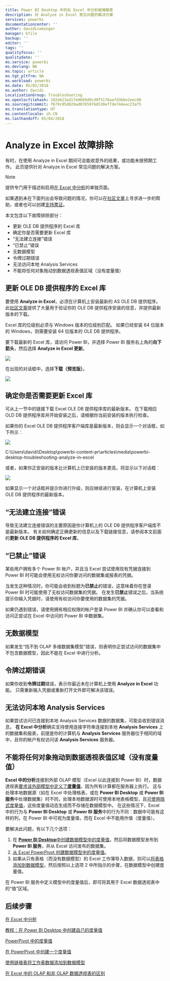 ```yaml
---
title: Power BI Desktop 中的在 Excel 中分析疑难解答
description: 对 Analyze in Excel 常见问题的解决方案
services: powerbi
documentationcenter: ''
author: davidiseminger
manager: kfile
backup: ''
editor: ''
tags: ''
qualityfocus: ''
qualitydate: ''
ms.service: powerbi
ms.devlang: NA
ms.topic: article
ms.tgt_pltfrm: NA
ms.workload: powerbi
ms.date: 05/02/2018
ms.author: davidi
LocalizationGroup: Troubleshooting
ms.openlocfilehash: 102eb23ad17e9669d9cd9f5176aafd3b6e2eec08
ms.sourcegitcommit: f679c05d029ad0765976d530effde744eac23af5
ms.translationtype: HT
ms.contentlocale: zh-CN
ms.lasthandoff: 05/04/2018
---
```

# <a name="troubleshooting-analyze-in-excel"></a>Analyze in Excel 故障排除
有时，在使用 Analyze in Excel 期间可会能收意外的结果，或功能未按预期工作。 此页提供针对 Analyze in Excel 常见问题的解决方案。

> [!NOTE]
> 提供专门用于描述和启用[在 Excel 中分析](service-analyze-in-excel.md)的单独页面。
> 
> 如果遇到未在下面列出会导致问题的情况，你可以在[社区文章](http://community.powerbi.com/)上寻求进一步的帮助，或者也可以创建[支持票证](https://powerbi.microsoft.com/support/)。
> 
> 

本文包含以下故障排除部分：

* 更新 OLE DB 提供程序的 Excel 库
* 确定你是否需要更新 Excel 库
* “无法建立连接”错误
* “已禁止”错误
* 无数据模型
* 令牌过期错误
* 无法访问本地 Analysis Services
* 不能将任何对象拖动到数据透视表值区域（没有度量值）

## <a name="update-excel-libraries-for-the-ole-db-provider"></a>更新 OLE DB 提供程序的 Excel 库
要使用 **Analyze in Excel**，必须在计算机上安装最新的 AS OLE DB 提供程序。 此[社区文章](http://community.powerbi.com/t5/Service/Analyze-in-Excel-Initialization-of-the-data-source-failed/m-p/30837#M8081)提供了大量用于验证你的 OLE DB 提供程序安装的信息，并提供最新版本的下载。

Excel 库的位级别必须与 Windows 版本的位级别匹配。 如果已经安装 64 位版本的 Windows，则需要安装 64 位版本的 OLE DB 提供程序。

要下载最新的 Excel 库，请访问 Power BI，并选择 Power BI 服务右上角的**向下箭头**，然后选择 **Analyze in Excel 更新**。

![](media/desktop-troubleshooting-analyze-in-excel/tshoot-analyze-excel_1.png)

在出现的对话框中，选择**下载（预览版）**。

![](media/desktop-troubleshooting-analyze-in-excel/tshoot-analyze-excel_2.png)

## <a name="determining-whether-you-need-to-update-your-excel-libraries"></a>确定你是否需要更新 Excel 库
可从上一节中的链接下载 Excel OLE DB 提供程序库的最新版本。 在下载相应 OLD DB 提供程序库并开始安装之后，请根据你当前安装的版本执行检查。

如果你的 Excel OLE DB 提供程序客户端库是最新版本，则会显示一个对话框，如下所示︰

![](media/desktop-troubleshooting-analyze-in-excel/troubleshoot-analyze-excel_3.png)

C:\Users\davidi\Desktop\powerbi-content-pr\articles\media\powerbi-desktop-troubleshooting-analyze-in-excel

或者，如果你正安装的版本比计算机上已安装的版本更高，将显示以下对话框︰

![](media/desktop-troubleshooting-analyze-in-excel/troubleshoot-analyze-excel_2.png)

如果显示一个对话框并提示你进行升级，则应继续进行安装，在计算机上安装 OLE DB 提供程序的最新版本。

## <a name="connection-cannot-be-made-error"></a>“无法建立连接”错误
导致无法建立连接错误的主要原因是你计算机上的 OLE DB 提供程序客户端库不是最新版本。 有关如何确定正确更新的信息以及下载链接信息，请参阅本文前面的**更新 OLE DB 提供程序的 Excel 库**。

## <a name="forbidden-error"></a>“已禁止”错误
某些用户拥有多个 Power BI 帐户，并且当 Excel 尝试使用现有凭据连接到 Power BI 时可能会使用无权访问你要访问的数据集或报表的凭据。

当发生这种情况时，你可能会收到标题为**已禁止**的错误，这意味着你在登录 Power BI 时可能使用了无权访问数据集的凭据。 在发生**已禁止**错误之后，当系统提示你输入凭据时，请使用有权访问你要使用的数据集的凭据。

如果仍遇到错误，请使用拥有相应权限的帐户登录 Power BI 并确认你可以查看和访问正尝试在 Excel 中访问的 Power BI 中数据集。

## <a name="no-data-models"></a>无数据模型
如果发生“找不到 OLAP 多维数据集模型”错误，则表明你正尝试访问的数据集中不包含数据模型，因此不能在 Excel 中进行分析。

## <a name="token-expired-error"></a>令牌过期错误
如果你收到**令牌过期**错误，表示你最近未在计算机上使用 **Analyze in Excel** 功能。 只需重新输入凭据或重新打开文件即可解决该错误。

## <a name="unable-to-access-on-premises-analysis-services"></a>无法访问本地 Analysis Services
如果尝试访问已连接到本地 Analysis Services 数据的数据集，可能会收到错误消息。 **在 Excel 中分析**确实支持使用连接字符串连接到本地 **Analysis Services** 上的数据集和报表，前提是你的计算机与 **Analysis Services** 服务器位于相同的域中，且你的帐户有权访问该 **Analysis Services** 服务器。

## <a name="cant-drag-anything-to-the-pivottable-values-area-no-measures"></a>不能将任何对象拖动到数据透视表值区域（没有度量值）
**Excel 中的分析**连接到外部 OLAP 模型（Excel 以此连接到 Power BI）时，数据透视表[要求该外部模型中定义了**度量值**](https://support.microsoft.com/kb/234700)，因为所有计算都在服务器上执行。 这与处理本地数据源（如在 Excel 中处理格表，或在 **Power BI Desktop** 或 **Power BI 服务**中处理数据集）时不同，处理本地数据源时可使用本地表格模型，且[可使用隐式度量值](https://msdn.microsoft.com/library/gg399077.aspx)，这些度量值动态生成而不存储在数据模型中。 在这些情况下，Excel 中的行为与 **Power BI Desktop** 或 **Power BI 服务**中的行为不同：数据中可能有这样的列，在 Power BI 中可视为度量值，而在 Excel 中不能用作值（度量值）。

要解决此问题，有以下几个选项：

1. 在 [**Power BI Desktop**中创建数据模型中的度量值](desktop-tutorial-create-measures.md)，然后将数据模型发布到 **Power BI 服务**，并从 Excel 访问发布的数据集。
2. [从 Excel PowerPivot 创建数据模型中的度量值](https://support.office.com/article/Create-a-Measure-in-Power-Pivot-d3cc1495-b4e5-48e7-ba98-163022a71198)。
3. 如果从只有表格（而没有数据模型）的 Excel 工作簿导入数据，则可以[将表格添加到数据模型](https://support.office.com/article/Add-worksheet-data-to-a-Data-Model-using-a-linked-table-d3665fc3-99b0-479d-ba09-a37640f5be42)，然后按照以上选项 2 中所指示的步骤，在数据模型中创建度量值。

在 Power BI 服务中定义模型中的度量值后，即可将其用于 Excel 数据透视表中的“值”区域。

## <a name="next-steps"></a>后续步骤
[在 Excel 中分析](service-analyze-in-excel.md)

[教程：在 Power BI Desktop 中创建自己的度量值](desktop-tutorial-create-measures.md)

[PowerPivot 中的度量值](https://msdn.microsoft.com/library/gg399077.aspx)

[在 PowerPivot 中创建一个度量值](https://support.office.com/article/Create-a-Measure-in-Power-Pivot-d3cc1495-b4e5-48e7-ba98-163022a71198)

[使用链接表将工作表数据添加到数据模型](https://support.office.com/article/Add-worksheet-data-to-a-Data-Model-using-a-linked-table-d3665fc3-99b0-479d-ba09-a37640f5be42)

[在 Excel 中的 OLAP 和非 OLAP 数据透视表的区别](https://support.microsoft.com/kb/234700)

